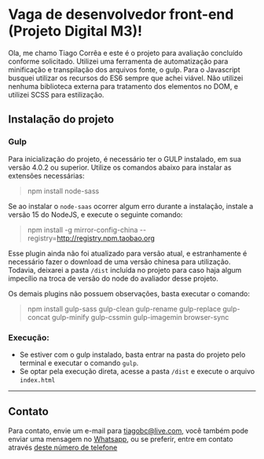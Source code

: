 # Vaga de desenvolvedor front-end (Projeto Digital M3)!

Ola, me chamo Tiago Corrêa e este é o projeto para avaliação concluído conforme solicitado. Utilizei uma ferramenta de automatização para minificação e transpilação dos arquivos fonte, o gulp. Para o Javascript busquei utilizar os recursos do ES6 sempre que achei viável. Não utilizei nenhuma biblioteca externa para tratamento dos elementos no DOM, e utilizei SCSS para estilização.

## Instalação do projeto
### Gulp

Para inicialização do projeto, é necessário ter o GULP instalado, em sua versão 4.0.2 ou superior.
Utilize os comandos abaixo para instalar as extensões necessárias:

>npm install node-sass

Se ao instalar o `node-saas` ocorrer algum erro durante a instalação, instale a versão 15 do NodeJS, e execute o seguinte comando:

>npm install -g mirror-config-china --registry=http://registry.npm.taobao.org

Esse plugin ainda não foi atualizado para versão atual, e estranhamente é necessário fazer o download de uma versão chinesa para utilização. Todavia, deixarei a pasta `/dist` incluída no projeto para caso haja algum impecílio na troca de versão do node do avaliador desse projeto.

Os demais plugins não possuem observações, basta executar o comando:

> npm install gulp-sass gulp-clean gulp-rename gulp-replace gulp-concat gulp-minify gulp-cssmin gulp-imagemin browser-sync

### Execução:

- Se estiver com o gulp instalado, basta entrar na pasta do projeto pelo terminal e executar o comando `gulp`.
- Se optar pela execução direta, acesse a pasta `/dist` e execute o arquivo `index.html`

----

## Contato

Para contato, envie um e-mail para [tiagobc@live.com](mailto:tiagobc@live.com), você também pode enviar uma mensagem no [Whatsapp](https://wa.me/+5522997035254), ou se preferir, entre em contato através [deste número de telefone](tel:+5522997035254)